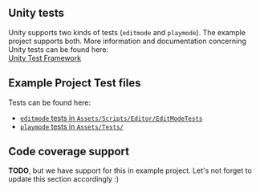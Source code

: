 ## Unity tests

Unity supports two kinds of tests (`editmode` and `playmode`). The example project supports both. More information and documentation concerning Unity tests can be found here:  
[Unity Test Framework](https://docs.unity3d.com/Packages/com.unity.test-framework@1.1/manual/index.html)

## Example Project Test files

Tests can be found here:

- [`editmode` tests in `Assets/Scripts/Editor/EditModeTests`](https://gitlab.com/gableroux/unity3d-gitlab-ci-example/-/blob/master/Assets/Scripts/Editor/EditModeTests)
- [`playmode` tests in `Assets/Tests/`](https://gitlab.com/gableroux/unity3d-gitlab-ci-example/-/blob/master/Assets/Tests/)

## Code coverage support

**TODO**, but we have support for this in example project. Let's not forget to update this section accordingly :)
